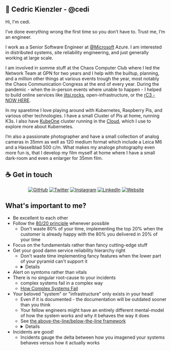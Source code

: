 ## :wave: Cedric Kienzler - @cedi

Hi, I'm cedi.

I’ve done everything wrong the first time so you don’t have to. Trust me, I’m an engineer.

I work as a Senior Software Engineer at [@Microsoft](https://github.com/microsoft) Azure.
I am interested in distributed systems, site reliability engineering, and just generally working at large scale.

I am involved in somme stuff at the Chaos Computer Club where I led the Network Team at GPN for two years and I help with the builtup, planning, and a million other things at various events trough the year, most notably the Chaos Communication Congress at the end of every year.
During the pandemic - when the in-person events where unable to happen - I helped to build online services like [jitsi.rocks](https://jitsi.rocks/), open-infrastructure, or the [rC3 - NOW HERE](https://rc3.world/2021/).

In my sparetime I love playing around with Kubernetes, Raspberry Pis, and various other technologies.
I have a small Cluster of Pis at home, running K3s. I also have [KubeOne](https://github.com/kubermatic/kubeone) cluster running in the [Cloud](https://hetzner.cloud), which I use to explore more about Kubernetes.

I’m also a passionate photographer and have a small collection of analog cameras in 35mm as well as 120 medium format which include a Leica M6 and a Hasselblad 500 c/m.
What makes my analoge photography even more fun is, that I develop my film myself at home where I have a small dark-room and even a enlarger for 35mm film.

## :coffee: Get in touch

<p align="center">
<a href="https://github.com/cedi"><img src="https://img.shields.io/github/followers/cedi.svg?label=GitHub&style=social" alt="GitHub"></a>
<a href="https://twitter.com/c3di1"><img src="https://img.shields.io/twitter/follow/c3di1?label=Twitter&style=social" alt="Twitter"></a>
<a href="https://instagram.com/c3di1"><img src="https://img.shields.io/instagram/follow/c3di1?label=Instagram&style=social" alt="Instagram"></a>
<a href="https://www.linkedin.com/in/cekienzl"><img src="https://img.shields.io/badge/LinkedIn--_.svg?style=social&logo=linkedin" alt="LinkedIn"></a>
<a href="https://cedi.dev"><img src="https://img.shields.io/badge/website-cedi.dev-blue" alt="Website"></a>
</p>

## What's important to me?

* Be excellent to each other
* Follow the [80/20 principle](https://en.wikipedia.org/wiki/Pareto_principle) whenever possible
  * Don't waste 80% of your time, implementing the top 20% when the customer is already happy with the 80% you delivered in 20% of your time
* Focus on the fundamentals rather than fancy cutting-edge stuff
* Get your good damn service reliability hierarchy right
  * Don't waste time implementing fancy features when the lower part of your pyramid can't support it
  * <details> <p align="center"> <img src="https://lh3.googleusercontent.com/3gX2qgys2I-9HnEIvXUA10ed3AILvg5MclnKWBquEkJKP3g5_kD6WR7Ptwp3TwAGla1DuSmHv64MdTtACNLlArFVq7BwbTrTVhigsA=s0" alt="Service Reliability Hirarchy" width="300px"/> </p> </details>
* Alert on symtoms rather than vitals
* There is no singular root-cause to your incidents
  * complex systems fail in a complex way
  * [How Complex Systems Fail](https://how.complexsystems.fail)
* Your beloved "system" or "infrastructure" only exists in your head!
  * Even if it is documented - the documentation will be outdated sooner than you think
  * Your fellow engineers might have an entirely different mental-model of how the system works and why it behaves the way it does
  * See [the above-the-line/below-the-line framework](https://snafucatchers.github.io/#2_3_The_above-the-line/below-the-line_framework)
  * <details> <p align="center"> <img src="https://snafucatchers.github.io/stella_report_files/figure4.png" alt="above-the-line/below-the-line framework" width="300px" /> </p> </details>
* Incidents are good!
  * Incidents gauge the delta between how you imagened your systems behaves versus how it actually works

